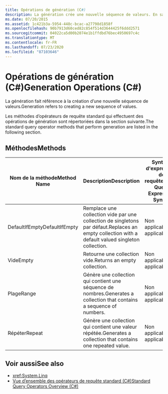 ```yaml
---
title: Opérations de génération (C#)
description: La génération crée une nouvelle séquence de valeurs. En savoir plus sur les méthodes d’opérateur de requête standard dans LINQ en C# qui effectuent la génération.
ms.date: 07/20/2015
ms.assetid: 1c421b3a-5954-448c-bcac-a27798d1858f
ms.openlocfilehash: 90b7913d60ced82c854f514d3644425f6ddd2571
ms.sourcegitcommit: 04022ca5d00b2074e1b1ffdbd76bec4950697c4c
ms.translationtype: MT
ms.contentlocale: fr-FR
ms.lasthandoff: 07/23/2020
ms.locfileid: "87103646"
---
```

# <a name="generation-operations-c"></a><span data-ttu-id="57a5f-104">Opérations de génération (C#)</span><span class="sxs-lookup"><span data-stu-id="57a5f-104">Generation Operations (C#)</span></span>
<span data-ttu-id="57a5f-105">La génération fait référence à la création d’une nouvelle séquence de valeurs.</span><span class="sxs-lookup"><span data-stu-id="57a5f-105">Generation refers to creating a new sequence of values.</span></span>  
  
 <span data-ttu-id="57a5f-106">Les méthodes d’opérateurs de requête standard qui effectuent des opérations de génération sont répertoriées dans la section suivante.</span><span class="sxs-lookup"><span data-stu-id="57a5f-106">The standard query operator methods that perform generation are listed in the following section.</span></span>  
  
## <a name="methods"></a><span data-ttu-id="57a5f-107">Méthodes</span><span class="sxs-lookup"><span data-stu-id="57a5f-107">Methods</span></span>  
  
|<span data-ttu-id="57a5f-108">Nom de la méthode</span><span class="sxs-lookup"><span data-stu-id="57a5f-108">Method Name</span></span>|<span data-ttu-id="57a5f-109">Description</span><span class="sxs-lookup"><span data-stu-id="57a5f-109">Description</span></span>|<span data-ttu-id="57a5f-110">Syntaxe d'expression de requête C#</span><span class="sxs-lookup"><span data-stu-id="57a5f-110">C# Query Expression Syntax</span></span>|<span data-ttu-id="57a5f-111">Informations complémentaires</span><span class="sxs-lookup"><span data-stu-id="57a5f-111">More Information</span></span>|  
|-----------------|-----------------|---------------------------------|----------------------|  
|<span data-ttu-id="57a5f-112">DefaultIfEmpty</span><span class="sxs-lookup"><span data-stu-id="57a5f-112">DefaultIfEmpty</span></span>|<span data-ttu-id="57a5f-113">Remplace une collection vide par une collection de singletons par défaut.</span><span class="sxs-lookup"><span data-stu-id="57a5f-113">Replaces an empty collection with a default valued singleton collection.</span></span>|<span data-ttu-id="57a5f-114">Non applicable.</span><span class="sxs-lookup"><span data-stu-id="57a5f-114">Not applicable.</span></span>|<xref:System.Linq.Enumerable.DefaultIfEmpty%2A?displayProperty=nameWithType><br /><br /> <xref:System.Linq.Queryable.DefaultIfEmpty%2A?displayProperty=nameWithType>|  
|<span data-ttu-id="57a5f-115">Vide</span><span class="sxs-lookup"><span data-stu-id="57a5f-115">Empty</span></span>|<span data-ttu-id="57a5f-116">Retourne une collection vide.</span><span class="sxs-lookup"><span data-stu-id="57a5f-116">Returns an empty collection.</span></span>|<span data-ttu-id="57a5f-117">Non applicable.</span><span class="sxs-lookup"><span data-stu-id="57a5f-117">Not applicable.</span></span>|<xref:System.Linq.Enumerable.Empty%2A?displayProperty=nameWithType>|  
|<span data-ttu-id="57a5f-118">Plage</span><span class="sxs-lookup"><span data-stu-id="57a5f-118">Range</span></span>|<span data-ttu-id="57a5f-119">Génère une collection qui contient une séquence de nombres.</span><span class="sxs-lookup"><span data-stu-id="57a5f-119">Generates a collection that contains a sequence of numbers.</span></span>|<span data-ttu-id="57a5f-120">Non applicable.</span><span class="sxs-lookup"><span data-stu-id="57a5f-120">Not applicable.</span></span>|<xref:System.Linq.Enumerable.Range%2A?displayProperty=nameWithType>|  
|<span data-ttu-id="57a5f-121">Répéter</span><span class="sxs-lookup"><span data-stu-id="57a5f-121">Repeat</span></span>|<span data-ttu-id="57a5f-122">Génère une collection qui contient une valeur répétée.</span><span class="sxs-lookup"><span data-stu-id="57a5f-122">Generates a collection that contains one repeated value.</span></span>|<span data-ttu-id="57a5f-123">Non applicable.</span><span class="sxs-lookup"><span data-stu-id="57a5f-123">Not applicable.</span></span>|<xref:System.Linq.Enumerable.Repeat%2A?displayProperty=nameWithType>|  
  
## <a name="see-also"></a><span data-ttu-id="57a5f-124">Voir aussi</span><span class="sxs-lookup"><span data-stu-id="57a5f-124">See also</span></span>

- <xref:System.Linq>
- [<span data-ttu-id="57a5f-125">Vue d’ensemble des opérateurs de requête standard (C#)</span><span class="sxs-lookup"><span data-stu-id="57a5f-125">Standard Query Operators Overview (C#)</span></span>](./standard-query-operators-overview.md)
